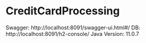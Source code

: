 # CreditCardProcessing

Swagger: http://localhost:8091/swagger-ui.html#/
DB: http://localhost:8091/h2-console/
Java Version: 11.0.7


